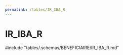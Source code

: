 ```yaml
---
permalink: /tables/IR_IBA_R
---
```

# IR_IBA_R
<!-- SPDX-License-Identifier: MPL-2.0 -->

<!-- ATTENTION : Ne pas supprimer ou modifier la ligne ci-dessous -->
#include "tables/.schemas/BENEFICIAIRE/IR_IBA_R.md"
<!-- ATTENTION : Ne pas supprimer ou modifier la ligne ci-dessus -->
